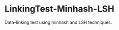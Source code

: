 LinkingTest-Minhash-LSH
=======================

Data-linking test using minhash and LSH techniques.

